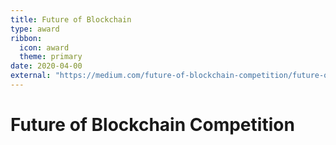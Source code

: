 ```yaml
---
title: Future of Blockchain
type: award
ribbon:
  icon: award
  theme: primary
date: 2020-04-00
external: "https://medium.com/future-of-blockchain-competition/future-of-blockchain-2-summary-and-prizes-e87f3c6f392f#7838"
---
```


# Future of Blockchain Competition
